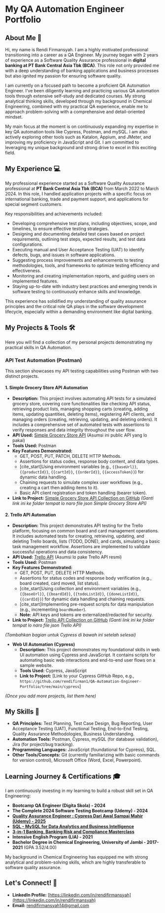 # My QA Automation Engineer Portfolio

## About Me 👋

Hi, my name is Rendi Firmansyah. I am a highly motivated professional transitioning into a career as a QA Engineer. My journey began with 2 years of experience as a Software Quality Assurance professional in **digital banking at PT Bank Central Asia Tbk (BCA)**. This role not only provided me with a deep understanding of banking applications and business processes  but also ignited my passion for ensuring software quality.

I am currently on a focused path to become a proficient QA Automation Engineer. I've been diligently learning and practicing various QA automation tools through extensive self-study and dedicated courses. My strong analytical thinking skills, developed through my background in Chemical Engineering, combined with my practical QA experience, enable me to approach problem-solving with a comprehensive and detail-oriented mindset.

My main focus at the moment is on continuously expanding my expertise in key QA automation tools like Cypress, Postman, and mySQL. I am also actively exploring other tools such as Katalon, Appium, and JMeter, and improving my proficiency in JavaScript and Git. I am committed to leveraging my unique background and strong drive to excel in this exciting field.

## My Experience 💻

My professional experience started as a Software Quality Assurance professional at **PT Bank Central Asia Tbk (BCA)** from March 2022 to March 2024. In this role, I handled application projects with a specific focus on international banking, trade and payment support, and applications for special segment customers.

Key responsibilities and achievements included:

* Developing comprehensive test plans, including objectives, scope, and timelines, to ensure effective testing strategies.
* Designing and documenting detailed test cases based on project requirements, outlining test steps, expected results, and test data configurations.
* Executing manual and User Acceptance Testing (UAT) to identify defects, bugs, and issues in software applications.
* Suggesting process improvements and enhancements to testing methodologies, tools, and frameworks to optimize testing efficiency and effectiveness.
* Monitoring and creating implementation reports, and guiding users on implemented features.
* Staying up-to-date with industry best practices and emerging trends in software testing to continuously enhance skills and knowledge.

This experience has solidified my understanding of quality assurance principles and the critical role QA plays in the software development lifecycle, especially within a demanding environment like digital banking.

## My Projects & Tools 🛠️
Here you will find a collection of my personal projects demonstrating my practical skills in QA Automation.

### API Test Automation (Postman)

This section showcases my API testing capabilities using Postman with two distinct projects.

#### 1. Simple Grocery Store API Automation

* **Description:** This project involves automating API tests for a simulated grocery store, covering core functionalities like checking API status, retrieving product lists, managing shopping carts (creating, adding items, updating quantities, deleting items), registering API clients, and managing orders (creating, retrieving, updating, and deleting orders). It includes a comprehensive set of automated tests with assertions to verify responses and data integrity throughout the user flow.
* **API Used:** [Simple Grocery Store API](https://simple-grocery-store-api.glitch.me/) (Asumsi ini public API yang lo pakai)
* **Tools Used:** Postman
* **Key Features Demonstrated:**
    * GET, POST, PUT, PATCH, DELETE HTTP Methods.
    * Assertions for status codes, response body content, and data types.
    * [cite_start]Using environment variables (e.g., `{{baseUrl}}`, `{{productId}}`, `{{cartId}}`, `{{orderId}}`, `{{accessToken}}`) for dynamic data handling. 
    * Chaining requests to simulate complex user workflows (e.g., creating a cart then adding items to it).
    * Basic API client registration and token handling (bearer token).
* **Link to Project:** [Simple Grocery Store API Collection on GitHub](https://github.com/rendifirman1/QA-Automation-Engineer-Portfolio/tree/main/postman/grocery-store-api) 
    *(Ganti link ini ke folder tempat lo naro file json Simple Grocery Store API)*

#### 2. Trello API Automation

* **Description:** This project demonstrates API testing for the Trello platform, focusing on common board and card management operations. It includes automated tests for creating, retrieving, updating, and deleting Trello boards, lists (TODO, DONE), and cards, simulating a basic task management workflow. Assertions are implemented to validate successful operations and data consistency.
* **API Used:** [Trello API](https://developer.atlassian.com/cloud/trello/guides/rest-api/api-introduction/) (Asumsi lo pake Trello API resmi)
* **Tools Used:** Postman
* **Key Features Demonstrated:**
    * GET, POST, PUT, DELETE HTTP Methods.
    * Assertions for status codes and response body verification (e.g., board created, card moved, list status).
    * [cite_start]Using collection and environment variables (e.g., `{{baseUrl}}`, `{{boardId}}`, `{{todoListId}}`, `{{doneListId}}`, `{{cardId}}`) for dynamic data handling and chaining requests. 
    * [cite_start]Implementing pre-request scripts for data manipulation (e.g., incrementing `boardNumber`). 
    * **Note:** API keys and tokens are externalized/redacted for security.
* **Link to Project:** [Trello API Collection on GitHub](https://github.com/rendifirman1/QA-Automation-Engineer-Portfolio/tree/main/postman/trello-api)
    *(Ganti link ini ke folder tempat lo naro file json Trello API)*

*(Tambahkan bagian untuk Cypress di bawah ini setelah selesai)*


* **Web UI Automation (Cypress)**
    * **Description:** This project demonstrates my foundational skills in web UI automation using Cypress and JavaScript. It contains scripts for automating basic web interactions and end-to-end user flows on a sample website.
    * **Tools Used:** Cypress, JavaScript
    * **Link to Project:** [Link to your Cypress GitHub Repo, e.g., `https://github.com/rendifirman1/QA-Automation-Engineer-Portfolio/tree/main/cypress`]

*(Once you add more projects, list them here)*

## My Skills 🚀

* **QA Principles:** Test Planning, Test Case Design, Bug Reporting, User Acceptance Testing (UAT), Functional Testing, End-to-End Testing, Quality Assurance Methodologies, Business Understanding.
* **Automation Tools:** Postman, Cypress, mySQL (for database validation), Jira (for project/bug tracking).
* **Programming Languages:** JavaScript (foundational for Cypress), SQL.
* **Other Tools/Concepts:** Git (currently familiarizing with basic commands for version control), Microsoft Office (Word, Excel, Powerpoint).

## Learning Journey & Certifications 🎓

I am continuously investing in my learning to build a robust skill set in QA Engineering:

* **Bootcamp QA Engineer (Digita Skola) - 2024** 
* **The Complete 2024 Software Testing Bootcamp (Udemy) - 2024**
* [**Quality Assurance Engineer : Cypress Dari Awal Sampai Mahir (Udemy) - 2025**](https://www.udemy.com/certificate/UC-d875f9d6-0d5a-47ce-a16c-16f47e1d804c/)
* [**SQL - MySQL for Data Analytics and Business Intelligence**](https://www.udemy.com/certificate/UC-9a5fdd0a-b72d-4581-95bf-390f5b5093d9/)
* [**3-in-1 Banking, Banking Risk and Compliance Masterclass**](http://ude.my/UC-d0ece7bf-f859-47b3-b33f-a402a204a6b5)
* **Intensive English Program (LIA) - 2021** 
* **Bachelor Degree in Chemical Engineering, University of Jambi - 2017-2021** (GPA 3.52/4.00) 

My background in Chemical Engineering has equipped me with strong analytical and problem-solving skills, which are highly transferable to software quality assurance.

## Let's Connect! 🤝

* **LinkedIn Profile:** [https://linkedin.com/in/rendifirmansyah](https://linkedin.com/in/rendifirmansyah)
* **Email:** rendifirmansyah14@gmail.com
